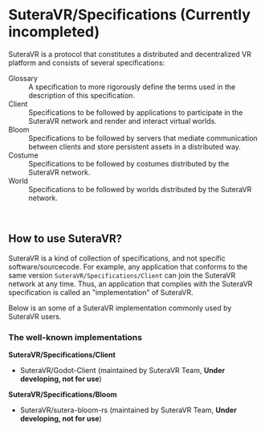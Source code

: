 # SuteraVR/Specifications (Currently incompleted)
SuteraVR is a protocol that constitutes a distributed and decentralized VR platform and consists of several specifications:
<dl>
<dt>Glossary</dt>
<dd>A specification to more rigorously define the terms used in the description of this specification.</dd>
<dt>Client</dt>
<dd>Specifications to be followed by applications to participate in the SuteraVR network and render and interact virtual worlds.</dd>
<dt>Bloom</dt>
<dd>Specifications to be followed by servers that mediate communication between clients and store persistent assets in a distributed way.</dd>
<dt>Costume</dt>
<dd>Specifications to be followed by costumes distributed by the SuteraVR network.</dd>
<dt>World</dt>
<dd>Specifications to be followed by worlds distributed by the SuteraVR network.</dd>
</dl>

<br />

## How to use SuteraVR?
SuteraVR is a kind of collection of specifications, and not specific software/sourcecode.
For example, any application that conforms to the same version `SuteraVR/Specifications/Client` can join the SuteraVR network at any time.
Thus, an application that complies with the SuteraVR specification is called an "implementation" of SuteraVR.

Below is an some of a SuteraVR implementation commonly used by SuteraVR users.

### The well-known implementations
**SuteraVR/Specifications/Client**
  - SuteraVR/Godot-Client (maintained by SuteraVR Team, **Under developing, not for use**)

**SuteraVR/Specifications/Bloom**
  - SuteraVR/sutera-bloom-rs (maintained by SuteraVR Team, **Under developing, not for use**)
